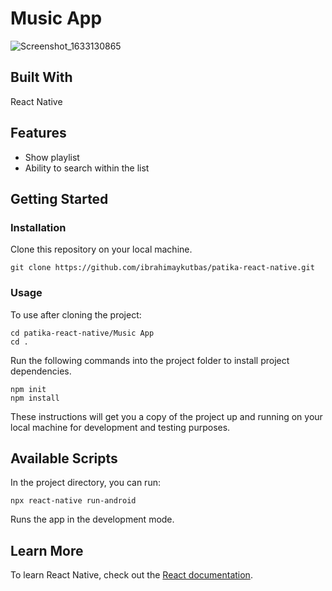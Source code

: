 # Music App

![Screenshot_1633130865](https://user-images.githubusercontent.com/80921107/135695687-3e5179d6-7a74-4bcc-813d-13a535b67c63.png)

## Built With

React Native

## Features

- Show playlist
- Ability to search within the list

## Getting Started

### Installation

Clone this repository on your local machine.

```
git clone https://github.com/ibrahimaykutbas/patika-react-native.git
```

### Usage

To use after cloning the project:

```
cd patika-react-native/Music App
cd .
```

Run the following commands into the project folder to install project dependencies.

```
npm init
npm install
```

These instructions will get you a copy of the project up and running on your local machine for development and testing purposes.

## Available Scripts

In the project directory, you can run:

```
npx react-native run-android
```

Runs the app in the development mode.

## Learn More

To learn React Native, check out the [React documentation](https://reactnative.dev/).
